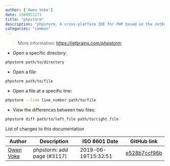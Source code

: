 ```yaml
---
author: ['Owen Voke']
date: 1560951171
title: "phpstorm"
description: "phpstorm, A cross-platform IDE for PHP based on the JetBrains IntelliJ platform."
categories: "common"
---
```

> More information: <https://jetbrains.com/phpstorm>.

- Open a specific directory:

```bash
phpstorm path/to/directory
```

- Open a file:

```bash
phpstorm path/to/file
```

- Open a file at a specific line:

```bash
phpstorm --line line_number path/to/file
```

- View the differences between two files:

```bash
phpstorm diff path/to/left_file path/to/right_file
```
List of changes to this documentation


Author | Description | ISO 8601 Date | GitHub link
------|-----|-----|-----
[Owen Voke](mailto:owzie123@gmail.com) | phpstorm: add page (#3117) | 2019-06-19T15:32:51 | [e528b7ccf96b](https://github.com/tldr-pages/tldr/commit/e528b7ccf96bb30ba49225f951d25aea2bdb4822)


